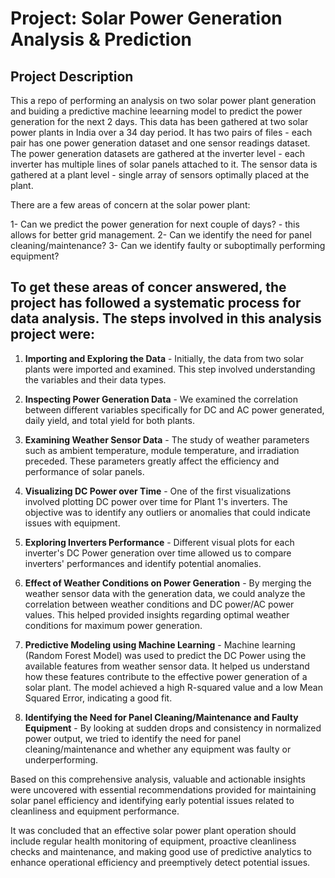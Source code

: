 # **Project**: Solar Power Generation Analysis & Prediction

## **Project Description**
This a repo of performing an analysis on two solar power plant generation and buiding a predictive machine leearning model to predict the power generation for the next 2 days.
This data has been gathered at two solar power plants in India over a 34 day period. It has two pairs of files - each pair has one power generation dataset and one sensor readings dataset. The power generation datasets are gathered at the inverter level - each inverter has multiple lines of solar panels attached to it. The sensor data is gathered at a plant level - single array of sensors optimally placed at the plant.

There are a few areas of concern at the solar power plant:

1- Can we predict the power generation for next couple of days? - this allows for better grid management.
2- Can we identify the need for panel cleaning/maintenance?
3- Can we identify faulty or suboptimally performing equipment?

## To get these areas of concer answered, the project has followed a systematic process for data analysis. The steps involved in this analysis project were:

1. **Importing and Exploring the Data** - Initially, the data from two solar plants were imported and examined. This step involved understanding the variables and their data types.

2. **Inspecting Power Generation Data** - We examined the correlation between different variables specifically for DC and AC power generated, daily yield, and total yield for both plants.

3. **Examining Weather Sensor Data** - The study of weather parameters such as ambient temperature, module temperature, and irradiation preceded. These parameters greatly affect the efficiency and performance of solar panels.

4. **Visualizing DC Power over Time** - One of the first visualizations involved plotting DC power over time for Plant 1's inverters. The objective was to identify any outliers or anomalies that could indicate issues with equipment.

5. **Exploring Inverters Performance** - Different visual plots for each inverter's DC Power generation over time allowed us to compare inverters' performances and identify potential anomalies. 

6. **Effect of Weather Conditions on Power Generation** - By merging the weather sensor data with the generation data, we could analyze the correlation between weather conditions and DC power/AC power values. This helped provided insights regarding optimal weather conditions for maximum power generation. 

7. **Predictive Modeling using Machine Learning** - Machine learning (Random Forest Model) was used to predict the DC Power using the available features from weather sensor data. It helped us understand how these features contribute to the effective power generation of a solar plant. The model achieved a high R-squared value and a low Mean Squared Error, indicating a good fit.

8. **Identifying the Need for Panel Cleaning/Maintenance and Faulty Equipment** - By looking at sudden drops and consistency in normalized power output, we tried to identify the need for panel cleaning/maintenance and whether any equipment was faulty or underperforming.

Based on this comprehensive analysis, valuable and actionable insights were uncovered with essential recommendations provided for maintaining solar panel efficiency and identifying early potential issues related to cleanliness and equipment performance. 

It was concluded that an effective solar power plant operation should include regular health monitoring of equipment, proactive cleanliness checks and maintenance, and making good use of predictive analytics to enhance operational efficiency and preemptively detect potential issues.
